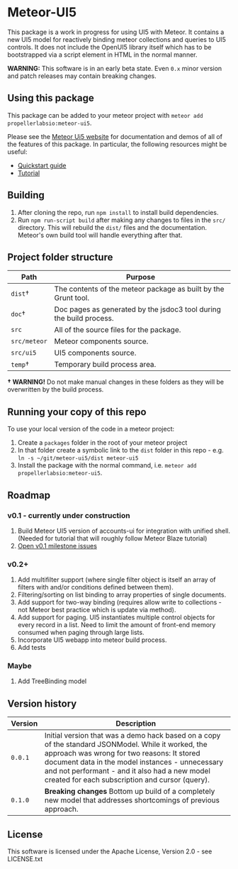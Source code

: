 # Meteor-UI5
This package is a work in progress for using UI5 with Meteor.  It contains
a new UI5 model for reactively binding meteor collections and queries to
UI5 controls.  It does not include the OpenUI5 library itself which has to be bootstrapped via a script element in HTML in the normal manner.

**WARNING:** This software is in an early beta state. Even `0.x` minor version and patch releases may contain breaking changes.

## Using this package
This package can be added to your meteor project with `meteor add propellerlabsio:meteor-ui5`.

Please see the [Meteor Ui5 website](http://meteor-ui5.propellerlabs.io) for documentation and demos of all of the features of this package. In particular, the following resources might be useful:
* [Quickstart guide](http://meteor-ui5.propellerlabs.io/#/docs/quickstart)
* [Tutorial](http://meteor-ui5.propellerlabs.io/#/tutorial)

## Building
1. After cloning the repo, run `npm install` to install build dependencies.
1. Run `npm run-script build` after making any changes to files in the `src/` directory. This will rebuild the `dist/` files and the documentation.  Meteor's own build tool will handle everything after that.

## Project folder structure
| Path | Purpose |
| ---- | ------- |
| `dist`† | The contents of the meteor package as built by the Grunt tool.   |
| `doc`† | Doc pages as generated by the jsdoc3 tool during the build process. |
| `src` | All of the source files for the package. |
| `src/meteor` | Meteor components source. |
| `src/ui5` | UI5 components source. |
| `temp`† | Temporary build process area. |
 **† WARNING!** Do not make manual changes in these folders as they will be overwritten by the build process.

## Running your copy of this repo
To use your local version of the code in a meteor project:
1. Create a `packages` folder in the root of your meteor project
1. In that folder create a symbolic link to the `dist` folder in this repo - e.g. `ln -s ~/git/meteor-ui5/dist meteor-ui5`
1. Install the package with the normal command, i.e. `meteor add propellerlabsio:meteor-ui5`.

## Roadmap

### v0.1 - currently under construction

1. Build Meteor UI5 version of accounts-ui for integration with unified shell. (Needed for tutorial that will roughly follow Meteor Blaze tutorial)
1. [Open v0.1 milestone issues](https://github.com/propellerlabsio/meteor-ui5/issues?q=is%3Aopen+is%3Aissue+milestone%3Av0.1)

### v0.2+

1. Add multifilter support (where single filter object is itself an array of filters with and/or conditions defined between them).
1. Filtering/sorting on list binding to array properties of single documents.
1. Add support for two-way binding (requires allow write to collections - not Meteor best practice which is update via method).
1. Add support for paging.  UI5 instantiates multiple control objects for every record in a list.  Need to limit the amount of front-end memory consumed when paging through large lists.
1. Incorporate UI5 webapp into meteor build process.
1. Add tests

### Maybe

1. Add TreeBinding model

## Version history
| Version | Description |
| ---- | ------- |
| `0.0.1` | Initial version that was a demo hack based on a copy of the standard JSONModel.  While it worked, the approach was wrong for two reasons: It stored document data in the model instances - unnecessary and not performant - and it also had a new model created for each subscription and cursor (query). |
| `0.1.0` | **Breaking changes** Bottom up build of a completely new model that addresses shortcomings of previous approach. |

## License
This software is licensed under the Apache License, Version 2.0 - see LICENSE.txt
